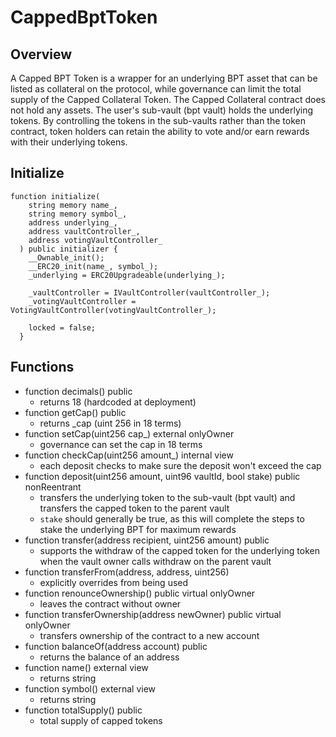 # CappedBptToken
## Overview
A Capped BPT Token is a wrapper for an underlying BPT asset that can be listed as collateral on the protocol, while governance can limit the total supply of the Capped Collateral Token. The Capped Collateral contract does not hold any assets. The user's sub-vault (bpt vault) holds the underlying tokens. By controlling the tokens in the sub-vaults rather than the token contract, token holders can retain the ability to vote and/or earn rewards with their underlying tokens.

## Initialize
```
function initialize(
    string memory name_,
    string memory symbol_,
    address underlying_,
    address vaultController_,
    address votingVaultController_
  ) public initializer {
    __Ownable_init();
    __ERC20_init(name_, symbol_);
    _underlying = ERC20Upgradeable(underlying_);

    _vaultController = IVaultController(vaultController_);
    _votingVaultController = VotingVaultController(votingVaultController_);

    locked = false;
  }
```

## Functions
* function decimals() public
    * returns 18 (hardcoded at deployment)
* function getCap() public
    * returns _cap (uint 256 in 18 terms)
* function setCap(uint256 cap_) external onlyOwner
    * governance can set the cap in 18 terms
* function checkCap(uint256 amount_) internal view
    * each deposit checks to make sure the deposit won't exceed the cap
* function deposit(uint256 amount, uint96 vaultId, bool stake) public nonReentrant
    * transfers the underlying token to the sub-vault (bpt vault) and transfers the capped token to the parent vault
    * `stake` should generally be true, as this will complete the steps to stake the underlying BPT for maximum rewards
* function transfer(address recipient, uint256 amount) public
    * supports the withdraw of the capped token for the underlying token when the vault owner calls withdraw on the parent vault
* function transferFrom(address, address, uint256)
    * explicitly overrides from being used
* function renounceOwnership() public virtual onlyOwner
    * leaves the contract without owner
* function transferOwnership(address newOwner) public virtual onlyOwner
    * transfers ownership of the contract to a new account
* function balanceOf(address account) public
    * returns the balance of an address
* function name() external view
    * returns string
* function symbol() external view
    * returns string
* function totalSupply() public
    * total supply of capped tokens 
